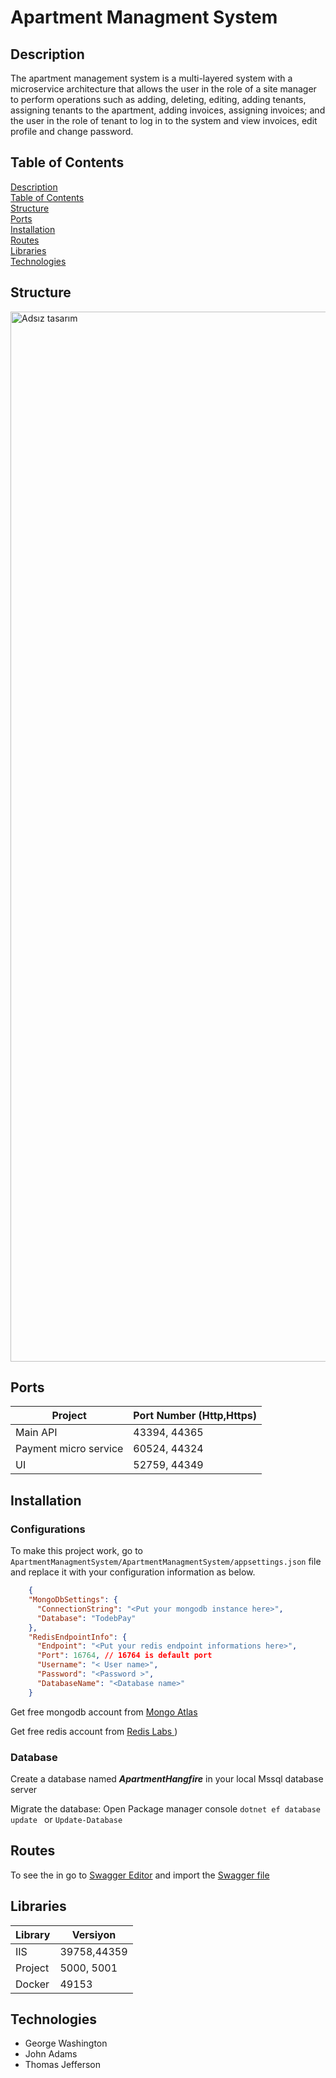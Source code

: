 
# Apartment Managment System
## Description
The apartment management system is a multi-layered system with a microservice architecture that allows the user in the role of a site manager to perform operations such as adding, deleting, editing, adding tenants, assigning tenants to the apartment, adding invoices, assigning invoices; and the user in the role of tenant to log in to the system and view invoices, edit profile and change password.

## Table of Contents  
[Description](#description)  
[Table of Contents](#table_of_contents)  
[Structure](#structure)  
[Ports](#ports)  
[Installation](#installation)  
[Routes](#routes)  
[Libraries](#libraries)  
[Technologies](#technologies)  

<a name="description"/>
<a name="table_of_contents"/>
<a name="structure"/>
<a name="ports"/>
<a name="installation"/>
<a name="routes"/>
<a name="libraries"/>
<a name="technologies"/>


## Structure
<img width="1680" alt="Adsız tasarım" src="https://user-images.githubusercontent.com/42337444/183386752-f68c7734-efd1-485c-a601-77d0469cb076.png">

## Ports
  Project  | Port Number (Http,Https)
  ---------  | -----------
   Main API | 43394, 44365
   Payment micro service |60524, 44324
   UI| 52759, 44349
   
## Installation
  ### Configurations
   
   To make this project work, go to `ApartmentManagmentSystem/ApartmentManagmentSystem/appsettings.json` file and replace it with your configuration information as below.
   
```json
    {
    "MongoDbSettings": {
      "ConnectionString": "<Put your mongodb instance here>",
      "Database": "TodebPay"
    },
    "RedisEndpointInfo": {
      "Endpoint": "<Put your redis endpoint informations here>",
      "Port": 16764, // 16764 is default port
      "Username": "< User name>",
      "Password": "<Password >",
      "DatabaseName": "<Database name>"
    }
```
Get free mongodb account from [Mongo Atlas ](https://www.mongodb.com/cloud/atlas/lp/try4?utm_source=google&utm_campaign=search_gs_pl_evergreen_atlas_core_prosp-brand_gic-null_emea-tr_ps-all_desktop_eng_lead&utm_term=mongodb%20atlas&utm_medium=cpc_paid_search&utm_ad=e&utm_ad_campaign_id=12212624572&adgroup=115749712023&gclid=Cj0KCQjwyt-ZBhCNARIsAKH11755BhHUAguv-dd6o3hmosGD0igKkJyXBY8HXXj-S1PJgLvMpwGHzX4aAvRJEALw_wcB)

Get free redis account from [Redis Labs ](https://redis.com/try-free/))
 
 ### Database
  Create a database named ***ApartmentHangfire*** in your local Mssql database server
  
  Migrate the database:
   Open Package manager console ```dotnet ef database update ``` or ```Update-Database```
  
  
## Routes
  To see the in go to [Swagger Editor](https://editor.swagger.io/) and import the [Swagger file](/routes.md)
## Libraries

  Library  | Versiyon
  ---------  | -----------
   IIS | 39758,44359
   Project |5000, 5001
   Docker| 49153
   
## Technologies

- George Washington
- John Adams
- Thomas Jefferson
